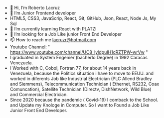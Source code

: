 - 👋 Hi, I’m Roberto Lacruz
- 👀 I’m Junior Frontend developer
- HTML5, CSS3, JavaScrip, React, Git, GitHub, Json, React, Node Js, My Sql
- 🌱 I’m currently learning React with PLATZI
- 💞️ I’m looking for a Job Like junior Front End Developer
- 📫 How to reach me lacruzr@hotmail.com
- Youtube Channel: " https://www.youtube.com/channel/UC8_lyldpuIH1cRZTPW-wrVw "
- I graduated in System Engenier (bacherlo Degree) in 1992 Caracas Venezuela.
- I Worked with C, Cobol, Fortran 77, for about 14 years back in Venezuela, because the Politics situation i have to move to EEUU. and worked in diferents Job like Industrial Electrician (PLC Allend Bradley and Siemmens), Telecommunication Technician ( Ethernet, RS232, Coax Comuncation), Satellite Technician (Directv, DishNetwork, Wild Blue) and Commercial Electrician.
- Since 2020 because the pandemic ( Covid-19) I comback to the School. and Update my Knologe in  Computer. So I want to Found a Job Like Junior Front End Developer. 
<!---
Lacruzr/Lacruzr is a ✨ special ✨ repository because its `README.md` (this file) appears on your GitHub profile.
You can click the Preview link to take a look at your changes.
--->
